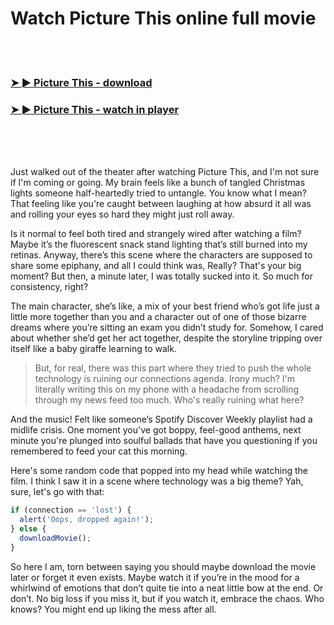 <h1>Watch Picture This online full movie</h1>


<br><br>

<h3><a href="https://Brians-credlevemea1970.github.io/gymrqqlvow/">➤ ► Picture This - download</a></h3> 
<h3><a href="https://Brians-credlevemea1970.github.io/gymrqqlvow/">➤ ► Picture This - watch in player</a></h3>


<br><br><br>


Just walked out of the theater after watching Picture This, and I'm not sure if I'm coming or going. My brain feels like a bunch of tangled Christmas lights someone half-heartedly tried to untangle. You know what I mean? That feeling like you're caught between laughing at how absurd it all was and rolling your eyes so hard they might just roll away. 

Is it normal to feel both tired and strangely wired after watching a film? Maybe it’s the fluorescent snack stand lighting that’s still burned into my retinas. Anyway, there’s this scene where the characters are supposed to share some epiphany, and all I could think was, Really? That's your big moment? But then, a minute later, I was totally sucked into it. So much for consistency, right?

The main character, she’s like, a mix of your best friend who’s got life just a little more together than you and a character out of one of those bizarre dreams where you’re sitting an exam you didn’t study for. Somehow, I cared about whether she’d get her act together, despite the storyline tripping over itself like a baby giraffe learning to walk. 

> But, for real, there was this part where they tried to push the whole technology is ruining our connections agenda. Irony much? I'm literally writing this on my phone with a headache from scrolling through my news feed too much. Who's really ruining what here?

And the music! Felt like someone’s Spotify Discover Weekly playlist had a midlife crisis. One moment you've got boppy, feel-good anthems, next minute you're plunged into soulful ballads that have you questioning if you remembered to feed your cat this morning. 

Here's some random code that popped into my head while watching the film. I think I saw it in a scene where technology was a big theme? Yah, sure, let's go with that:

```javascript
if (connection == 'lost') {
  alert('Oops, dropped again!');
} else {
  downloadMovie();
}
```

So here I am, torn between saying you should maybe download the movie later or forget it even exists. Maybe watch it if you’re in the mood for a whirlwind of emotions that don’t quite tie into a neat little bow at the end. Or don’t. No big loss if you miss it, but if you watch it, embrace the chaos. Who knows? You might end up liking the mess after all.
